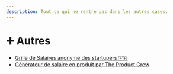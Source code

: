 ```yaml
---
description: Tout ce qui ne rentre pas dans les autres cases.
---
```


# ➕ Autres

* [Grille de Salaires anonyme des startupers 🇫🇷](https://docs.google.com/spreadsheets/d/1Zjvz-Ud2TR3rco2BTq0X0Ovr29ohASCRiAATwmAX5YY/edit?usp=sharing)
* [Générateur de salaire en produit par The Product Crew](https://theproductcrew.outgrow.us/simulateur-salaires-PrD?\_hsenc=p2ANqtz-9EYE2YHn\_goKNuljbhKI6POgxS3LIIZFbbd1VFQem107SAtI1JSpz9l6ECIEjb5JwxqDaeGQXSqd\_E5cvW-lfNYt1dsg&\_hsmi=204337905\&utm\_content=204337905\&utm\_medium=email\&utm\_source=hs\_automation)
